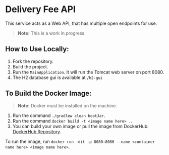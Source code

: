 # Delivery Fee API

This service acts as a Web API, that has multiple open endpoints for use.

> **Note:** This is a work in progress.

## How to Use Locally:

1. Fork the repository.
2. Build the project.
3. Run the `MainApplication`. It will run the Tomcat web server on port 8080.
4. The H2 database gui is available at `/h2-gui`

## To Build the Docker Image:

> **Note:** Docker must be installed on the machine.

1. Run the command `./gradlew clean bootJar`.
2. Run the command `docker build -t <image name here> .`.
3. You can build your own image or pull the image from DockerHub: [DockerHub Repository](https://hub.docker.com/repository/docker/widyrob/servicefee/general).

To run the image, run `docker run -dit -p 8080:8080 --name <container name here> <image name here>`.
